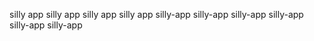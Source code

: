 silly app
silly app
silly app
silly app
silly-app
silly-app
silly-app
silly-app
silly-app
silly-app
